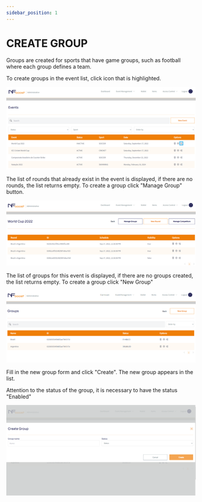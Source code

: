 ```yaml
---
sidebar_position: 1
---
```


# CREATE GROUP

Groups are created for sports that have game groups, such as football where each group defines a team.

To create groups in the event list, click icon that is highlighted.

![1](/img/group-create-1.png)

The list of rounds that already exist in the event is displayed, if there are no rounds, the list returns empty.
To create a group click "Manage Group" button.

![1](/img/group-create-2.png)

The list of groups for this event is displayed, if there are no groups created, the list returns empty.
To create a group click "New Group"

![1](/img/groups-list.PNG)

Fill in the new group form and click "Create". The new group appears in the list.

Attention to the status of the group, it is necessary to have the status "Enabled"

![1](/img/group-create-form.png)
